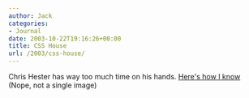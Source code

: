 ```yaml
---
author: Jack
categories:
- Journal
date: 2003-10-22T19:16:26+00:00
title: CSS House
url: /2003/css-house/
---
```


Chris Hester has way too much time on his hands. [Here's how I know][1] (Nope, not a single image)

 [1]: http://www.designdetector.com/tips/3DBorderDemo2.html "3D Border Demo 2 by Chris Hester"